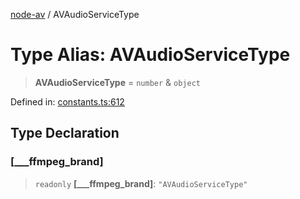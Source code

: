 [node-av](../globals.md) / AVAudioServiceType

# Type Alias: AVAudioServiceType

> **AVAudioServiceType** = `number` & `object`

Defined in: [constants.ts:612](https://github.com/seydx/av/blob/f8631fc881b394300b1479f511d55cf1c370a87f/src/constants/constants.ts#L612)

## Type Declaration

### \[\_\_\_ffmpeg\_brand\]

> `readonly` **\[\_\_\_ffmpeg\_brand\]**: `"AVAudioServiceType"`
